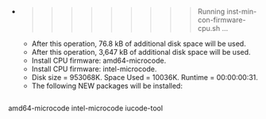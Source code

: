 * >>>>>>>>> Running inst-min-con-firmware-cpu.sh ...
  * After this operation, 76.8 kB of additional disk space will be used.
  * After this operation, 3,647 kB of additional disk space will be used.
  * Install CPU firmware: amd64-microcode.
  * Install CPU firmware: intel-microcode.
  * Disk size = 953068K. Space Used = 10036K. Runtime = 00:00:00:31.
  * The following NEW packages will be installed:
  ```bash
amd64-microcode intel-microcode iucode-tool
  ```
